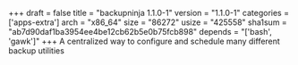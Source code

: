 +++
draft = false
title = "backupninja 1.1.0-1"
version = "1.1.0-1"
categories = ['apps-extra']
arch = "x86_64"
size = "86272"
usize = "425558"
sha1sum = "ab7d90daf1ba3954ee4be12cb62b5e0b75fcb898"
depends = "['bash', 'gawk']"
+++
A centralized way to configure and schedule many different backup utilities